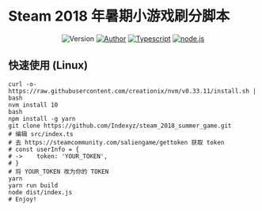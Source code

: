 # Steam 2018 年暑期小游戏刷分脚本

<p align="center">
<img alt="Version" src="https://img.shields.io/badge/version-1.0.0-757575.svg?style=flat-square"/>
<a href="https://blog.indexyz.me"><img alt="Author" src="https://img.shields.io/badge/author-Indexyz-444444.svg?style=flat-square"/></a>
<a href="https://www.typescriptlang.org/"><img alt="Typescript" src="https://img.shields.io/badge/typescript-2.9.2-0e83cd.svg?style=flat-square"/></a>
<a href="https://nodejs.org/"><img alt="node.js" src="https://img.shields.io/badge/node.js-7.0+-43853d.svg?style=flat-square"/></a>
</p>

## 快速使用 (Linux)
```
curl -o- https://raw.githubusercontent.com/creationix/nvm/v0.33.11/install.sh | bash
nvm install 10
bash
npm install -g yarn
git clone https://github.com/Indexyz/steam_2018_summer_game.git
# 编辑 src/index.ts
# 去 https://steamcommunity.com/saliengame/gettoken 获取 token
# const userInfo = {
# ->    token: 'YOUR_TOKEN',
# }
# 将 YOUR_TOKEN 改为你的 TOKEN
yarn
yarn run build
node dist/index.js
# Enjoy!
```
